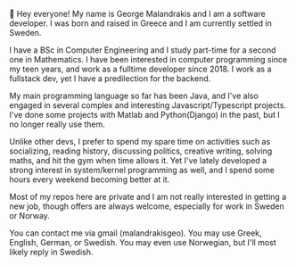 👋 Hey everyone! My name is George Malandrakis and I am a software developer. I was born and raised in Greece and I am currently settled in Sweden. 

  I have a BSc in Computer Engineering and I study part-time for a second one in Mathematics. I have been interested in computer 
programming since my teen years, and work as a fulltime developer since 2018. I work as a fullstack dev, yet I have a predilection for the backend.

  My main programming language so far has been Java, and I've also engaged in several complex and interesting Javascript/Typescript projects. I've done
some projects with Matlab and Python(Django) in the past, but I no longer really use them.

  Unlike other devs, I prefer to spend my spare time on activities such as socializing, reading history, discussing politics, creative writing, solving maths, and hit the gym when time allows it. Yet I've lately developed a strong interest in system/kernel programming as well, and I spend some hours every weekend becoming better at it.

  Most of my repos here are private and I am not really interested in getting a new job, though offers are always welcome, especially for work in Sweden or
Norway. 
  
  You can contact me via gmail (malandrakisgeo). You may use Greek, English, German, or Swedish. You may even use Norwegian, but I'll most likely reply in Swedish. 



<!---
malandrakisgeo/malandrakisgeo is a ✨ special ✨ repository because its `README.md` (this file) appears on your GitHub profile.
You can click the Preview link to take a look at your changes.
--->
